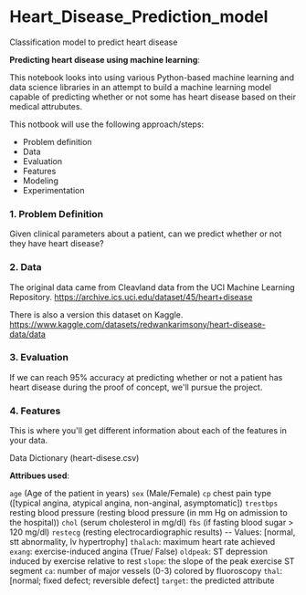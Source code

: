 # Heart_Disease_Prediction_model

Classification model to predict heart disease


**Predicting heart disease using machine learning**:

This notebook looks into using various Python-based machine learning and data science libraries in an attempt to build a machine learning model capable of predicting whether or not some has heart disease based on their medical attrubutes.

This notbook will use the following approach/steps:

* Problem definition
* Data
* Evaluation
* Features
* Modeling
* Experimentation

### 1. Problem Definition

Given clinical parameters about a patient, can we predict whether or not they have heart disease?

### 2. Data

The original data came from Cleavland data from the UCI Machine Learning Repository. https://archive.ics.uci.edu/dataset/45/heart+disease

There is also a version this dataset on Kaggle. https://www.kaggle.com/datasets/redwankarimsony/heart-disease-data/data

### 3. Evaluation

If we can reach 95% accuracy at predicting whether or not a patient has heart disease during the proof of concept, we'll pursue the project.

### 4. Features

This is where you'll get different information about each of the features in your data.

Data Dictionary (heart-disese.csv)

**Attribues used**:

`age` (Age of the patient in years)
`sex` (Male/Female)
`cp` chest pain type ([typical angina, atypical angina, non-anginal, asymptomatic])
`trestbps` resting blood pressure (resting blood pressure (in mm Hg on admission to the hospital))
`chol` (serum cholesterol in mg/dl)
`fbs` (if fasting blood sugar > 120 mg/dl)
`restecg` (resting electrocardiographic results) -- Values: [normal, stt abnormality, lv hypertrophy]
`thalach`: maximum heart rate achieved
`exang`: exercise-induced angina (True/ False)
`oldpeak`: ST depression induced by exercise relative to rest
`slope`: the slope of the peak exercise ST segment
`ca`: number of major vessels (0-3) colored by fluoroscopy
`thal`: [normal; fixed defect; reversible defect]
`target`: the predicted attribute
